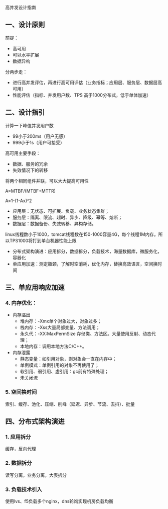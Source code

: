 高并发设计指南

## 一、设计原则

前提：
* 高可用
* 可以水平扩展
* 数据异构

分两步走：
* 进行高并发评估，再进行高可用评估（业务指标；应用层、服务层、数据层高可用）
* 性能评估（指标、并发用户数、TPS 高于1000分布式，低于单体加速）

## 二、设计指引

计算一下峰值并发用户数

* 99小于200ms（用户无感）
* 999小于1s（用户可接受）

高可用主要手段：
* 数据、服务的冗余
* 失效情况下的转移

将两个相同组件并联，可以大大提高可用性

A=MTBF/(MTBF+MTTR)

A=1-(1-Ax)^2

* 应用层：无状态、可扩展、负载、业务状态集群；
* 服务层：隔离、限流、超时、异步、降级、幂等、熔断；
* 数据层：数据备份、失效转移、异构存储。

linux线程数小于1000，tomcat线程数在150-1000容量4G，每个线程1M内存。所以TPS1000将打到单台机器性能上限

* 分布式架构演进：应用拆分，数据拆分，负载技术，海量数据库，微服务化，容器化
* 单应用加速：测定瓶颈，了解时空消耗，优化内存，替换高效语言，空间换时间

## 三、单应用响应加速

### 4. 内存优化：

* 内存溢出
    * 堆内存：-Xmx单个对象过大，对象过多；
    * 栈内存：-Xss大量局部变量、方法调用；
    * 永久代：-XX:MaxPermSize 存储类、方法区。大量使用反射、动态代理；
    * 本地内存：调用本地方法C/C++。
* 内存泄露
    * 静态变量：如引用对象，则对象会一直在内存中；
    * 单例模式：单例引用的对象不再使用了；
    * 软引用、弱引用、虚引用：gc前有特殊处理；
    * 未关闭流

### 5. 空间换时间

索引、缓存、池化、压缩、削峰（延迟、异步、节流、去抖）、批量

## 四、分布式架构演进

### 1. 应用拆分

缓存，反向代理

### 2. 数据拆分

读写分离，业务分离，大表拆分

### 3. 负载技术引入

使用lvs、f5负载多个nginx，dns轮询实现机房负载均衡


